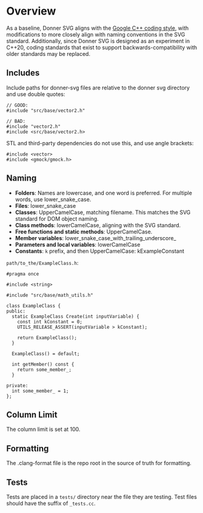# Overview

As a baseline, Donner SVG aligns with the [Google C++ coding style](https://google.github.io/styleguide/cppguide.html), with modifications to more closely align with naming conventions in the SVG standard. Additionally, since Donner SVG is designed as an experiment in C++20, coding standards that exist to support backwards-compatibility with older standards may be replaced.


## Includes

Include paths for donner-svg files are relative to the donner svg directory and use double quotes:

```
// GOOD:
#include "src/base/vector2.h"

// BAD:
#include "vector2.h"
#include <src/base/vector2.h>
```

STL and third-party dependencies do not use this, and use angle brackets:
```
#include <vector>
#include <gmock/gmock.h>
```

## Naming

* **Folders**: Names are lowercase, and one word is preferred. For multiple words, use lower_snake_case.
* **Files**: lower_snake_case
* **Classes**: UpperCamelCase, matching filename. This matches the SVG standard for DOM object naming.
* **Class methods**: lowerCamelCase, aligning with the SVG standard.
* **Free functions and static methods**: UpperCamelCase.
* **Member variables**: lower_snake_case_with_trailing_underscore_
* **Parameters and local variables**: lowerCamelCase
* **Constants**: `k` prefix, and then UpperCamelCase: kExampleConstant

`path/to_the/ExampleClass.h`:
```
#pragma once

#include <string>

#include "src/base/math_utils.h"

class ExampleClass {
public:
  static ExampleClass Create(int inputVariable) {
    const int kConstant = 0;
    UTILS_RELEASE_ASSERT(inputVariable > kConstant);
    
    return ExampleClass();
  }

  ExampleClass() = default;

  int getMember() const {
    return some_member_;
  }

private:
  int some_member_ = 1;
};
```

## Column Limit

The column limit is set at 100.

## Formatting

The .clang-format file is the repo root in the source of truth for formatting.

## Tests

Tests are placed in a `tests/` directory near the file they are testing. Test files should have the suffix of `_tests.cc`.